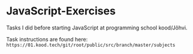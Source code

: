 # JavaScript-Exercises

Tasks I did before starting JavaScript at programming school kood/Jõhvi.

Task instructions are found here: `https://01.kood.tech/git/root/public/src/branch/master/subjects`

